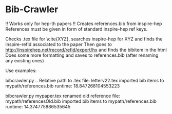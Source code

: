# Bib-Crawler
!! Works only for hep-th papers !!
Creates references.bib from inspire-hep 
References must be given in form of standard inspire-hep ref keys.

Checks .tex file for \cite{XYZ}, searches inspire-hep for XYZ and finds the inspire-refid associated to the paper
Then goes to http://inspirehep.net/record/refid/export/hx and finds the bibitem in the html
Does some more formatting and saves to references.bib (after renaming any existing ones)

Use examples:

bibcrawler.py
 .. Relative path to .tex file: letterv22.tex
 imported bib items to mypath/references.bib
 runtime: 18.847268104553223

bibcrawler.py mypaper.tex
 renamed old reference file: mypath/referencesOld.bib
 imported bib items to mypath/references.bib
 runtime: 14.374775886535645
